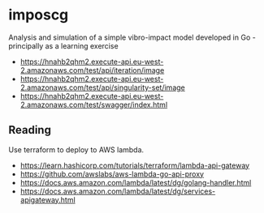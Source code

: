 # imposcg
Analysis and simulation of a simple vibro-impact model developed in Go - principally as a learning exercise

- https://hnahb2qhm2.execute-api.eu-west-2.amazonaws.com/test/api/iteration/image
- https://hnahb2qhm2.execute-api.eu-west-2.amazonaws.com/test/api/singularity-set/image
- https://hnahb2qhm2.execute-api.eu-west-2.amazonaws.com/test/swagger/index.html


## Reading

Use terraform to deploy to AWS lambda.

- https://learn.hashicorp.com/tutorials/terraform/lambda-api-gateway
- https://github.com/awslabs/aws-lambda-go-api-proxy
- https://docs.aws.amazon.com/lambda/latest/dg/golang-handler.html
- https://docs.aws.amazon.com/lambda/latest/dg/services-apigateway.html